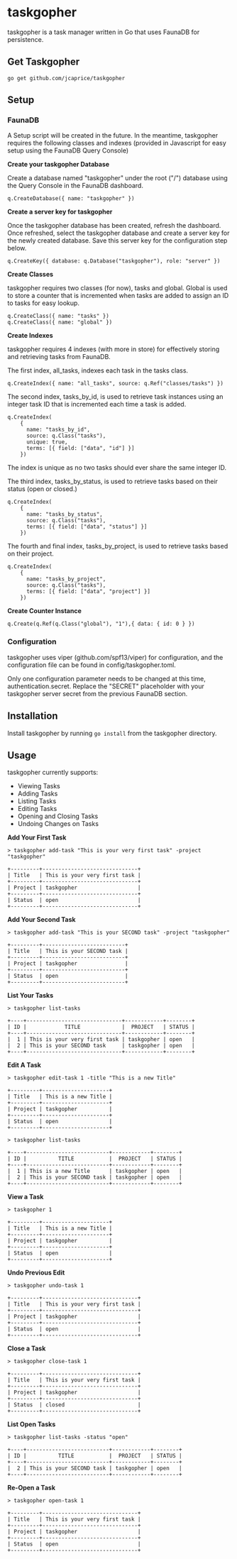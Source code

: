 taskgopher
===

taskgopher is a task manager written in Go that uses FaunaDB for persistence.

## Get Taskgopher

`go get github.com/jcaprice/taskgopher`

## Setup

### FaunaDB

A Setup script will be created in the future. In the meantime, taskgopher requires the following classes and indexes (provided in Javascript for easy setup using the FaunaDB Query Console)

**Create your taskgopher Database**

Create a database named "taskgopher" under the root ("/") database using the Query Console in the FaunaDB dashboard.

```
q.CreateDatabase({ name: "taskgopher" })
```

**Create a server key for taskgopher**

Once the taskgopher database has been created, refresh the dashboard. Once refreshed, select the taskgopher database and create a server key for the newly created database. Save this server key for the configuration step below.

```
q.CreateKey({ database: q.Database("taskgopher"), role: "server" })
```

**Create Classes**

taskgopher requires two classes (for now), tasks and global. Global is used to store a counter that is incremented when tasks are added to assign an ID to tasks for easy lookup.

```
q.CreateClass({ name: "tasks" })
q.CreateClass({ name: "global" })
```

**Create Indexes**

taskgopher requires 4 indexes (with more in store) for effectively storing and retrieving tasks from FaunaDB.

The first index, all_tasks, indexes each task in the tasks class.

```
q.CreateIndex({ name: "all_tasks", source: q.Ref("classes/tasks") })
```

The second index, tasks_by_id, is used to retrieve task instances using an integer task ID that is incremented each time a task is added.

```
q.CreateIndex(
    {
      name: "tasks_by_id",
      source: q.Class("tasks"),
      unique: true,
      terms: [{ field: ["data", "id"] }]
    })
```
The index is unique as no two tasks should ever share the same integer ID.

The third index, tasks_by_status, is used to retrieve tasks based on their status (open or closed.)

```
q.CreateIndex(
    {
      name: "tasks_by_status",
      source: q.Class("tasks"),
      terms: [{ field: ["data", "status"] }]
    })
```

The fourth and final index, tasks_by_project, is used to retrieve tasks based on their project.

```
q.CreateIndex(
    {
      name: "tasks_by_project",
      source: q.Class("tasks"),
      terms: [{ field: ["data", "project"] }]
    })
```

**Create Counter Instance**

```
q.Create(q.Ref(q.Class("global"), "1"),{ data: { id: 0 } })
```

### Configuration

taskgopher uses viper (github.com/spf13/viper) for configuration, and the configuration file can be found in config/taskgopher.toml.

Only one configuration parameter needs to be changed at this time, authentication.secret. Replace the "SECRET" placeholder with your taskgopher server secret from the previous FaunaDB section.

## Installation

Install taskgopher by running `go install` from the taskgopher directory.

## Usage

taskgopher currently supports:

- Viewing Tasks
- Adding Tasks
- Listing Tasks
- Editing Tasks
- Opening and Closing Tasks
- Undoing Changes on Tasks

**Add Your First Task**

`> taskgopher add-task "This is your very first task" -project "taskgopher"`
```
+---------+------------------------------+
| Title   | This is your very first task |
+---------+------------------------------+
| Project | taskgopher                   |
+---------+------------------------------+
| Status  | open                         |
+---------+------------------------------+
```

**Add Your Second Task**

`> taskgopher add-task "This is your SECOND task" -project "taskgopher"`
```
+---------+--------------------------+
| Title   | This is your SECOND task |
+---------+--------------------------+
| Project | taskgopher               |
+---------+--------------------------+
| Status  | open                     |
+---------+--------------------------+
```

**List Your Tasks**

`> taskgopher list-tasks`
```
+----+------------------------------+------------+--------+
| ID |            TITLE             |  PROJECT   | STATUS |
+----+------------------------------+------------+--------+
|  1 | This is your very first task | taskgopher | open   |
|  2 | This is your SECOND task     | taskgopher | open   |
+----+------------------------------+------------+--------+
```

**Edit A Task**

`> taskgopher edit-task 1 -title "This is a new Title"`
```
+---------+---------------------+
| Title   | This is a new Title |
+---------+---------------------+
| Project | taskgopher          |
+---------+---------------------+
| Status  | open                |
+---------+---------------------+
```

`> taskgopher list-tasks`
```
+----+--------------------------+------------+--------+
| ID |          TITLE           |  PROJECT   | STATUS |
+----+--------------------------+------------+--------+
|  1 | This is a new Title      | taskgopher | open   |
|  2 | This is your SECOND task | taskgopher | open   |
+----+--------------------------+------------+--------+
```

**View a Task**

`> taskgopher 1`
```
+---------+---------------------+
| Title   | This is a new Title |
+---------+---------------------+
| Project | taskgopher          |
+---------+---------------------+
| Status  | open                |
+---------+---------------------+
```

**Undo Previous Edit**

`> taskgopher undo-task 1`
```
+---------+------------------------------+
| Title   | This is your very first task |
+---------+------------------------------+
| Project | taskgopher                   |
+---------+------------------------------+
| Status  | open                         |
+---------+------------------------------+
```

**Close a Task**

`> taskgopher close-task 1`

```
+---------+------------------------------+
| Title   | This is your very first task |
+---------+------------------------------+
| Project | taskgopher                   |
+---------+------------------------------+
| Status  | closed                       |
+---------+------------------------------+
```

**List Open Tasks**

`> taskgopher list-tasks -status "open"`

```
+----+--------------------------+------------+--------+
| ID |          TITLE           |  PROJECT   | STATUS |
+----+--------------------------+------------+--------+
|  2 | This is your SECOND task | taskgopher | open   |
+----+--------------------------+------------+--------+
```

**Re-Open a Task**

`> taskgopher open-task 1`

```
+---------+------------------------------+
| Title   | This is your very first task |
+---------+------------------------------+
| Project | taskgopher                   |
+---------+------------------------------+
| Status  | open                         |
+---------+------------------------------+
```
